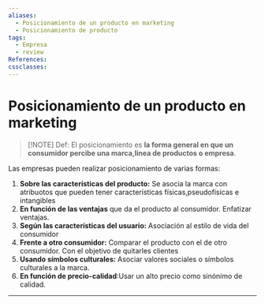 ```yaml
---
aliases:
  - Posicionamiento de un producto en marketing
  - Posicionamiento de producto
tags:
  - Empresa
  - review
References: 
cssclasses:
---
```

# Posicionamiento de un producto en marketing

> [!NOTE] Def: 
> El posicionamiento es **la forma general en que un consumidor percibe una marca,linea de productos o empresa**. 

Las empresas pueden realizar posicionamiento de varias formas: 
1. **Sobre las características del producto:** Se asocia la marca con atribuotos que pueden tener características físicas,pseudofísicas e intangibles
2. **En función de las ventajas** que da el producto al consumidor. Enfatizar ventajas. 
3. **Según las características del usuario:** Asociación al estilo de vida del consumidor
4. **Frente a otro consumidor:** Comparar el producto con el de otro consumidor. Con el objetivo de quitarles clientes 
5. **Usando símbolos culturales:** Asociar valores sociales o símbolos culturales a la marca.
6. **En función de precio-calidad**:Usar un alto precio como sinónimo de calidad. 

***